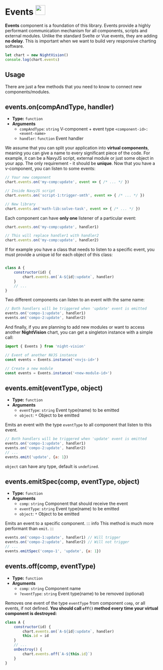
# Events <img src="/el.png" style="display: inline-block; margin: 0; width: 32px;" />

**Events** component is a foundation of this library. Events provide a highly performant communication mechanism for all components, scripts and external modules. Unlike the standard Svelte or Vue events, they are adding **no delay**. This is important when we want to build very responsive charting software.

```js
let chart = new NightVision()
console.log(chart.events)  
```  

## Usage

There are just a few methods that you need to know to connect new components/modules.

## events.on(compAndType, handler)

- **Type:** `function`
- **Arguments**
    - `compAndType`: `string` V-component + event type `<component-id>:<event-name>`
    - `handler`: `function` Event handler

We assume that you can split your application into **virtual components**, meaning you can give a name to every significant piece of the code. For example, it can be a NavyJS script, external module or just some object in your app. The only requirement - it should be **unique**. Now that you have a v-component, you can listen to some events:

```js
// Your new component
chart.events.on('my-comp:update', event => { /* ... */ })

// Inside NavyJS script
chart.events.on('script-1:trigger-smth', event => { /* ... */ })

// New library
chart.events.on('math-lib:solve-task', event => { /* ... */ })
```  

Each component can have **only one** listener of a particular event:

```js
chart.events.on('my-comp:update', handler1)

// This will replace handler1 with handler2
chart.events.on('my-comp:update', handler2)
```

If for example you have a class that needs to listen to a specific event, you must provide a unique id for each object of this class:

```js

class A {
    constructor(id) {
        chart.events.on(`A-${id}:update`, handler)
    }
    // ...
}
```    

Two different components can listen to an event with the same name:

```js
// Both handlers will be triggered when 'update' event is emitted
events.on('compo-1:update', handler1)
events.on('compo-2:update', handler2)
```

And finally, if you are planning to add new modules or want to access another **NightVision** chart, you can get a singleton instance with a simple call:

```js
import { Events } from 'night-vision'

// Event of another NVJS instance
const events = Events.instance('<nvjs-id>')

// Create a new module
const events = Events.instance('<new-module-id>')

```

## events.emit(eventType, object)

- **Type:** `function`
- **Arguments**
    - `eventType`: `string` Event type(name) to be emitted
    - `object`: `*` Object to be emitted

Emits an event with the type `eventType` to all component that listen to this event.

```js
// Both handlers will be triggered when 'update' event is emitted
events.on('compo-1:update', handler1)
events.on('compo-2:update', handler2)
// ...
events.emit('update', {a: 1})
```

`object` can have any type, default is `undefined`.

## events.emitSpec(comp, eventType, object)

- **Type:** `function`
- **Arguments**
    - `comp`: `string` Component that should receive the event  
    - `eventType`: `string` Event type(name) to be emitted
    - `object`: `*` Object to be emitted

Emits an event to a specific component.
::: info
This method is much more performant than `emit`.
:::

```js
events.on('compo-1:update', handler1) // Will trigger
events.on('compo-2:update', handler2) // Will not trigger
// ...
events.emitSpec('compo-1', 'update', {a: 1})
```    

## events.off(comp, eventType)

- **Type:** `function`
- **Arguments**
    - `comp`: `string` Component name
    - `?eventType`: `string` Event type(name) to be removed (optional)

Removes one event of the type `eventType` from component `comp`, or all events, if not defined. **You should call `off()` method every time your virtual component is destroyed:**

```js
class A {
    constructor(id) {
        chart.events.on(`A-${id}:update`, handler)
        this.id = id
    }
    // ...
    onDestroy() {
        chart.events.off(`A-${this.id}`)
    }
}
```       
